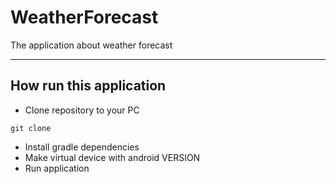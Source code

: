 # WeatherForecast

The application about weather forecast

---

## How run this application

- Clone repository to your PC

```shell
git clone 
```

- Install gradle dependencies
- Make virtual device with android VERSION
- Run application